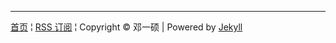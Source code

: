 ﻿<hr/>
<footer>
    <div>
        <span class="alignleft">
          <a href="/" title="{{ site.title }}">首页</a> &brvbar; 
          <a href="/atom.xml">RSS 订阅</a> &brvbar; 
        </span>
        <span class="alignright">Copyright &copy 邓一硕 | Powered by <a href="https://github.com/mojombo/jekyll">Jekyll </span>
    </div>
</footer>